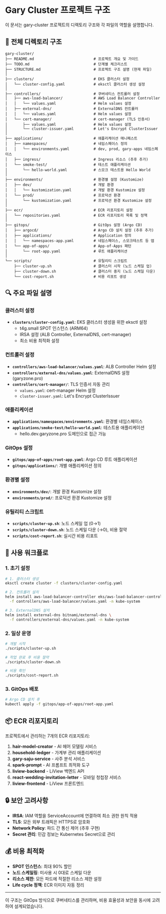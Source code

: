 # Gary Cluster 프로젝트 구조

이 문서는 gary-cluster 프로젝트의 디렉토리 구조와 각 파일의 역할을 설명합니다.

## 📁 전체 디렉토리 구조

```
gary-cluster/
├── README.md                           # 프로젝트 개요 및 가이드
├── TODO.md                             # 단계별 체크리스트
├── STRUCTURE.md                        # 프로젝트 구조 설명 (현재 파일)
│
├── clusters/                           # EKS 클러스터 설정
│   └── cluster-config.yaml             # eksctl 클러스터 생성 설정
│
├── controllers/                        # 쿠버네티스 컨트롤러 설정
│   ├── aws-load-balancer/              # AWS Load Balancer Controller
│   │   └── values.yaml                 # Helm values 설정
│   ├── external-dns/                   # ExternalDNS 컨트롤러
│   │   └── values.yaml                 # Helm values 설정
│   └── cert-manager/                   # cert-manager (TLS 인증서)
│       ├── values.yaml                 # Helm values 설정
│       └── cluster-issuer.yaml         # Let's Encrypt ClusterIssuer
│
├── applications/                       # 애플리케이션 매니페스트
│   ├── namespaces/                     # 네임스페이스 정의
│   │   └── environments.yaml           # dev, prod, gary-apps 네임스페이스
│   ├── ingress/                        # Ingress 리소스 (추후 추가)
│   └── smoke-test/                     # 테스트 애플리케이션
│       └── hello-world.yaml            # 스모크 테스트용 Hello World
│
├── environments/                       # 환경별 설정 (Kustomize)
│   ├── dev/                            # 개발 환경
│   │   └── kustomization.yaml          # 개발 환경 Kustomize 설정
│   └── prod/                           # 프로덕션 환경
│       └── kustomization.yaml          # 프로덕션 환경 Kustomize 설정
│
├── ecr/                                # ECR 리포지토리 설정
│   └── repositories.yaml               # ECR 리포지토리 목록 및 정책
│
├── gitops/                             # GitOps 설정 (Argo CD)
│   ├── argocd/                         # Argo CD 설치 설정 (추후 추가)
│   ├── applications/                   # Application 정의
│   │   └── namespaces-app.yaml         # 네임스페이스, 스모크테스트 등 앱
│   └── app-of-apps/                    # App-of-Apps 패턴
│       └── root-app.yaml               # 루트 애플리케이션
│
└── scripts/                            # 유틸리티 스크립트
    ├── cluster-up.sh                   # 클러스터 시작 (노드 스케일 업)
    ├── cluster-down.sh                 # 클러스터 중지 (노드 스케일 다운)
    └── cost-report.sh                  # 비용 리포트 생성
```

## 🔍 주요 파일 설명

### 클러스터 설정

- **`clusters/cluster-config.yaml`**: EKS 클러스터 생성을 위한 eksctl 설정
  - t4g.small SPOT 인스턴스 (ARM64)
  - IRSA 설정 (ALB Controller, ExternalDNS, cert-manager)
  - 최소 비용 최적화 설정

### 컨트롤러 설정

- **`controllers/aws-load-balancer/values.yaml`**: ALB Controller Helm 설정
- **`controllers/external-dns/values.yaml`**: ExternalDNS 설정 (garyzone.pro)
- **`controllers/cert-manager/`**: TLS 인증서 자동 관리
  - `values.yaml`: cert-manager Helm 설정
  - `cluster-issuer.yaml`: Let's Encrypt ClusterIssuer

### 애플리케이션

- **`applications/namespaces/environments.yaml`**: 환경별 네임스페이스
- **`applications/smoke-test/hello-world.yaml`**: 테스트용 애플리케이션
  - hello.dev.garyzone.pro 도메인으로 접근 가능

### GitOps 설정

- **`gitops/app-of-apps/root-app.yaml`**: Argo CD 루트 애플리케이션
- **`gitops/applications/`**: 개별 애플리케이션 정의

### 환경별 설정

- **`environments/dev/`**: 개발 환경 Kustomize 설정
- **`environments/prod/`**: 프로덕션 환경 Kustomize 설정

### 유틸리티 스크립트

- **`scripts/cluster-up.sh`**: 노드 스케일 업 (0→1)
- **`scripts/cluster-down.sh`**: 노드 스케일 다운 (→0), 비용 절약
- **`scripts/cost-report.sh`**: 실시간 비용 리포트

## 🚀 사용 워크플로

### 1. 초기 설정

```bash
# 1. 클러스터 생성
eksctl create cluster -f clusters/cluster-config.yaml

# 2. 컨트롤러 설치
helm install aws-load-balancer-controller eks/aws-load-balancer-controller \
  -f controllers/aws-load-balancer/values.yaml -n kube-system

# 3. ExternalDNS 설치
helm install external-dns bitnami/external-dns \
  -f controllers/external-dns/values.yaml -n kube-system
```

### 2. 일상 운영

```bash
# 개발 시작
./scripts/cluster-up.sh

# 작업 완료 후 비용 절약
./scripts/cluster-down.sh

# 비용 확인
./scripts/cost-report.sh
```

### 3. GitOps 배포

```bash
# Argo CD 설치 후
kubectl apply -f gitops/app-of-apps/root-app.yaml
```

## 📦 ECR 리포지토리

프로젝트에서 관리하는 7개의 ECR 리포지토리:

1. **hair-model-creator** - AI 헤어 모델링 서비스
2. **household-ledger** - 가계부 관리 애플리케이션
3. **gary-saju-service** - 사주 분석 서비스
4. **spark-prompt** - AI 프롬프트 최적화 도구
5. **liview-backend** - LiView 백엔드 API
6. **react-wedding-invitation-letter** - 모바일 청첩장 서비스
7. **liview-frontend** - LiView 프론트엔드

## 🔒 보안 고려사항

- **IRSA**: IAM 역할을 ServiceAccount에 연결하여 최소 권한 원칙 적용
- **TLS**: 모든 외부 트래픽은 HTTPS로 암호화
- **Network Policy**: 파드 간 통신 제어 (추후 구현)
- **Secret 관리**: 민감 정보는 Kubernetes Secret으로 관리

## 💰 비용 최적화

- **SPOT 인스턴스**: 최대 90% 할인
- **노드 스케일링**: 미사용 시 0대로 스케일 다운
- **리소스 제한**: 모든 파드에 적절한 리소스 제한 설정
- **Life cycle 정책**: ECR 이미지 자동 정리

---

이 구조는 GitOps 방식으로 쿠버네티스를 관리하며, 비용 효율성과 보안을 동시에 고려하여 설계되었습니다.
